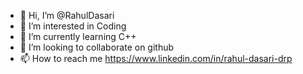 - 👋 Hi, I’m @RahulDasari
- 👀 I’m interested in Coding
- 🌱 I’m currently learning C++
- 💞️ I’m looking to collaborate on github
- 📫 How to reach me https://www.linkedin.com/in/rahul-dasari-drp

<!---
RahulDasari1/RahulDasari1 is a ✨ special ✨ repository because its `README.md` (this file) appears on your GitHub profile.
You can click the Preview link to take a look at your changes.
--->
